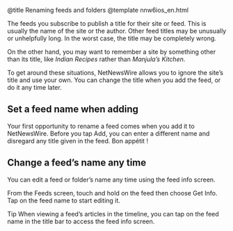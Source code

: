 @title Renaming feeds and folders
@template nnw6ios_en.html


The feeds you subscribe to publish a title for their site or feed. This is usually the name of the site or the author. Other feed titles may be unusually or unhelpfully long. In the worst case, the title may be completely wrong.

On the other hand, you may want to remember a site by something other than its title, like *Indian Recipes* rather than *Manjula’s Kitchen*.

To get around these situations, NetNewsWire allows you to ignore the site’s title and use your own. You can change the title when you add the feed, or do it any time later.



Set a feed name when adding
---------------------------

Your first opportunity to rename a feed comes when you add it to NetNewsWire. Before you tap Add, you can enter a different name and disregard any title given in the feed. Bon appétit !



Change a feed’s name any time
-----------------------------

You can edit a feed or folder’s name any time using the feed info screen.

From the Feeds screen, touch and hold on the feed then choose Get Info. Tap on the feed name to start editing it.

<span class="badge-small">Tip</span> When viewing a feed’s articles in the timeline, you can tap on the feed name in the title bar to access the feed info screen.